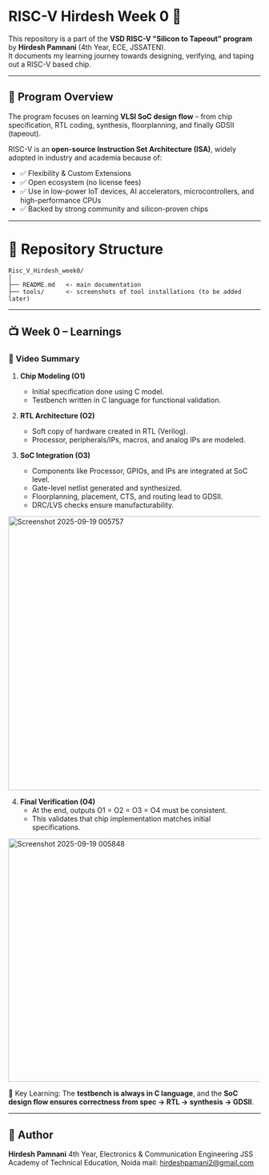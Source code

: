 
# RISC-V Hirdesh Week 0 🚀

This repository is a part of the **VSD RISC-V "Silicon to Tapeout" program** by **Hirdesh Pamnani** (4th Year, ECE, JSSATEN).  
It documents my learning journey towards designing, verifying, and taping out a RISC-V based chip.

---

## 📖 Program Overview
The program focuses on learning **VLSI SoC design flow** – from chip specification, RTL coding, synthesis, floorplanning, and finally GDSII (tapeout).  

RISC-V is an **open-source Instruction Set Architecture (ISA)**, widely adopted in industry and academia because of:
- ✅ Flexibility & Custom Extensions  
- ✅ Open ecosystem (no license fees)  
- ✅ Use in low-power IoT devices, AI accelerators, microcontrollers, and high-performance CPUs  
- ✅ Backed by strong community and silicon-proven chips  

---

# 📂 Repository Structure

```
Risc_V_Hirdesh_week0/
│
├── README.md   <- main documentation
├── tools/      <- screenshots of tool installations (to be added later)
```

---

## 📺 Week 0 – Learnings

### 🔹 Video Summary 
1. **Chip Modeling (O1)**  
   - Initial specification done using C model.  
   - Testbench written in C language for functional validation.  

2. **RTL Architecture (O2)**  
   - Soft copy of hardware created in RTL (Verilog).  
   - Processor, peripherals/IPs, macros, and analog IPs are modeled.  

3. **SoC Integration (O3)**  
   - Components like Processor, GPIOs, and IPs are integrated at SoC level.  
   - Gate-level netlist generated and synthesized.  
   - Floorplanning, placement, CTS, and routing lead to GDSII.  
   - DRC/LVS checks ensure manufacturability.  
<img width="916" height="546" alt="Screenshot 2025-09-19 005757" src="https://github.com/user-attachments/assets/fa24f645-004c-4796-bd84-d1967bda90a6" />

4. **Final Verification (O4)**  
   - At the end, outputs O1 = O2 = O3 = O4 must be consistent.  
   - This validates that chip implementation matches initial specifications.  
<img width="839" height="485" alt="Screenshot 2025-09-19 005848" src="https://github.com/user-attachments/assets/34a08d24-d4ef-4ff6-9043-a7a2f66ccf5b" />

📌 Key Learning: The **testbench is always in C language**, and the **SoC design flow ensures correctness from spec → RTL → synthesis → GDSII**.

---

## 📌 Author

**Hirdesh Pamnani**
4th Year, Electronics & Communication Engineering
JSS Academy of Technical Education, Noida
mail: hirdeshpamani2@gmail.com
